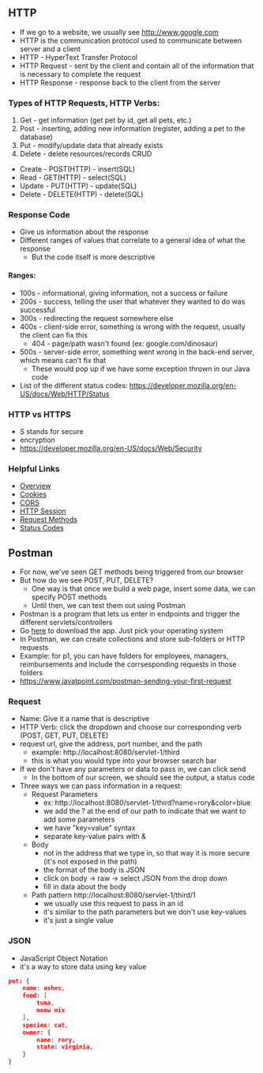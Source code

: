 ## HTTP
- If we go to a website, we usually see http://www.google.com
- HTTP is the communication protocol used to communicate between server and a client
- HTTP - HyperText Transfer Protocol
- HTTP Request - sent by the client and contain all of the information that is necessary to complete the request
- HTTP Response - response back to the client from the server
### Types of HTTP Requests, HTTP Verbs:
1. Get - get information (get pet by id, get all pets, etc.)
2. Post - inserting, adding new information (register, adding a pet to the database)
3. Put - modify/update data that already exists
4. Delete - delete resources/records
CRUD 
- Create - POST(HTTP) - insert(SQL)
- Read - GET(HTTP) - select(SQL)
- Update - PUT(HTTP) - update(SQL)
- Delete - DELETE(HTTP) - delete(SQL)

### Response Code
- Give us information about the response
- Different ranges of values that correlate to a general idea of what the response
    - But the code itself is more descriptive
#### Ranges:
- 100s - informational, giving information, not a success or failure
- 200s - success, telling the user that whatever they wanted to do was successful
- 300s - redirecting the request somewhere else
- 400s - client-side error, something is wrong with the request, usually the client can fix this
    - 404 - page/path wasn't found (ex: google.com/dinosaur)
- 500s - server-side error, something went wrong in the back-end server, which means can't fix that
    - These would pop up if we have some exception thrown in our Java code
- List of the different status codes: https://developer.mozilla.org/en-US/docs/Web/HTTP/Status

### HTTP vs HTTPS
- S stands for secure
- encryption
- https://developer.mozilla.org/en-US/docs/Web/Security

### Helpful Links
- [Overview](https://developer.mozilla.org/en-US/docs/Web/HTTP)
- [Cookies](https://developer.mozilla.org/en-US/docs/Web/HTTP/Cookies)
- [CORS](https://developer.mozilla.org/en-US/docs/Web/HTTP/CORS)
- [HTTP Session](https://developer.mozilla.org/en-US/docs/Web/HTTP/Session)
- [Request Methods](https://developer.mozilla.org/en-US/docs/Web/HTTP/Methods)
- [Status Codes](https://developer.mozilla.org/en-US/docs/Web/HTTP/Status)

## Postman
- For now, we've seen GET methods being triggered from our browser
- But how do we see POST, PUT, DELETE?
    - One way is that once we build a web page, insert some data, we can specify POST methods
    - Until then, we can test them out using Postman
- Postman is a program that lets us enter in endpoints and trigger the different servlets/controllers
- Go [here](https://www.postman.com/) to download the app. Just pick your operating system
- In Postman, we can create collections and store sub-folders or HTTP requests
- Example: for p1, you can have folders for employees, managers, reimbursements and include the corrsesponding requests in those folders
- https://www.javatpoint.com/postman-sending-your-first-request

### Request
- Name: Give it a name that is descriptive
- HTTP Verb: click the dropdown and choose our corresponding verb (POST, GET, PUT, DELETE)
- request url, give the address, port number, and the path
    - example: http://localhost:8080/servlet-1/third
    - this is what you would type into your browser search bar
- If we don't have any parameters or data to pass in, we can click send
    - In the bottom of our screen, we should see the output, a status code
- Three ways we can pass information in a request:
    - Request Parameters
        - ex: http://localhost:8080/servlet-1/third?name=rory&color=blue
        - we add the ? at the end of our path to indicate that we want to add some parameters
        - we have "key=value" syntax
        - separate key-value pairs with &
    - Body
        - not in the address that we type in, so that way it is more secure (it's not exposed in the path)
        - the format of the body is JSON
        - click on body -> raw -> select JSON from the drop down
        - fill in data about the body
    - Path pattern http://localhost:8080/servlet-1/third/1
        - we usually use this request to pass in an id
        - it's similar to the path parameters but we don't use key-values
        - it's just a single value

### JSON
- JavaScript Object Notation
- it's a way to store data using key value 
```json
pet: {
    name: ashes,
    food: [
        tuna,
        meow mix
    ],
    species: cat,
    owner: {
        name: rory,
        state: virginia,
    }
}
```